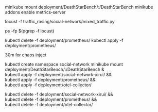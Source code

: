 minikube mount deployment/DeathStarBench/:/DeathStarBench
minikube addons enable metrics-server

locust -f traffic_rasing/social-network/mixed_traffic.py

ps -fp $(pgrep -f locust)

kubectl delete -f deployment/prometheus/
kubectl apply -f deployment/prometheus/

30m for chaos inject

kubectl create namespace social-network
minikube mount deployment/DeathStarBench/:/DeathStarBench & \
kubectl apply -f deployment/social-network-xirui/ && \
kubectl apply -f deployment/prometheus/ && \
kubectl apply -f deployment/otel-collector/

kubectl delete -f deployment/social-network-xirui/ && \
kubectl delete -f deployment/prometheus/ && \
kubectl delete -f deployment/otel-collector/